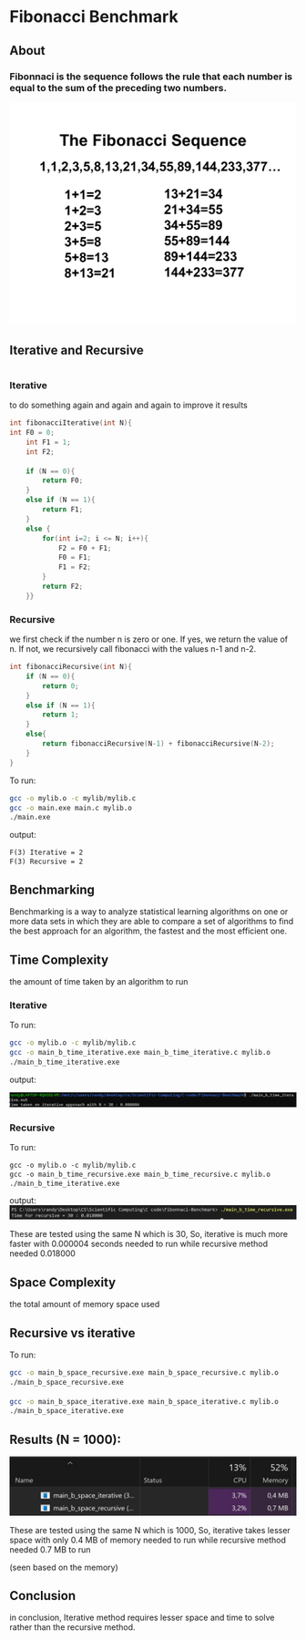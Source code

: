 # Fibonacci Benchmark

## About


### Fibonnaci is the sequence follows the rule that each number is equal to the sum of the preceding two numbers.

![Alt text](images/image2.png)

## Iterative and Recursive
#
### Iterative
to do something again and again and again to improve it results

```c
int fibonacciIterative(int N){
int F0 = 0;
    int F1 = 1;
    int F2;

    if (N == 0){
        return F0;
    }
    else if (N == 1){
        return F1;
    } 
    else {
        for(int i=2; i <= N; i++){
            F2 = F0 + F1;
            F0 = F1;
            F1 = F2;
        }
        return F2;
    }}
```

### Recursive
we first check if the number n is zero or one. If yes, we return the value of n. If not, we recursively call fibonacci with the values n-1 and n-2.
```c
int fibonacciRecursive(int N){
    if (N == 0){
        return 0;
    }
    else if (N == 1){
        return 1;
    }
    else{
        return fibonacciRecursive(N-1) + fibonacciRecursive(N-2);
    }
}
```



To run:
```sh
gcc -o mylib.o -c mylib/mylib.c
gcc -o main.exe main.c mylib.o
./main.exe
```

output:
```
F(3) Iterative = 2
F(3) Recursive = 2
```

## Benchmarking
Benchmarking is a way to analyze statistical learning algorithms on one or more data sets in which they are able to compare a set of algorithms to find the best approach for an algorithm, the fastest and the most efficient one.

## Time Complexity
 the amount of time taken by an algorithm to run

### Iterative

To run:
```sh
gcc -o mylib.o -c mylib/mylib.c  
gcc -o main_b_time_iterative.exe main_b_time_iterative.c mylib.o
./main_b_time_iterative.exe
```

output:

![Alt text](images/image5.png)


### Recursive

To run:
```
gcc -o mylib.o -c mylib/mylib.c
gcc -o main_b_time_recursive.exe main_b_time_recursive.c mylib.o
./main_b_time_iterative.exe
```

output:
![Alt text](images/image4.png)

These are tested using the same N which is 30, So, iterative is much more faster with 0.000004 seconds needed to run while recursive method needed 0.018000


## Space Complexity
the total amount of memory space used
## Recursive vs iterative
To run:
```sh
gcc -o main_b_space_recursive.exe main_b_space_recursive.c mylib.o
./main_b_space_recursive.exe

gcc -o main_b_space_iterative.exe main_b_space_iterative.c mylib.o
./main_b_space_iterative.exe
```

## Results (N = 1000):
![Alt text](images/image3.jpg)

These are tested using the same N which is 1000, So, iterative takes lesser space with only 0.4 MB of memory needed to run while recursive method needed 0.7 MB to run

(seen based on the memory)



## Conclusion
in conclusion, Iterative method requires lesser space and time to solve rather than the recursive method.